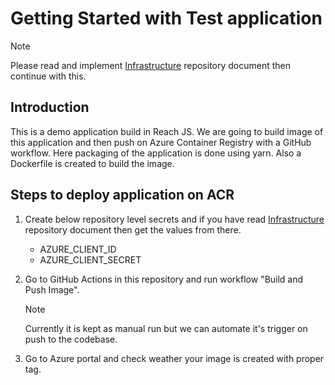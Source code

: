 # Getting Started with Test application

> [!NOTE]
> Please read and implement [Infrastructure](https://github.com/prashantchamps/sas-test-iac/blob/main/README.md) repository document then continue with this.

## Introduction

This is a demo application build in Reach JS. We are going to build image of this application and then push on Azure Container Registry with a GitHub workflow. Here packaging of the application is done using yarn. Also a Dockerfile is created to build the image.

## Steps to deploy application on ACR
1) Create below repository level secrets and if you have read [Infrastructure](https://github.com/prashantchamps/sas-test-iac/blob/main/README.md) repository document then get the values from there.
   - AZURE_CLIENT_ID
   - AZURE_CLIENT_SECRET
2) Go to GitHub Actions in this repository and run workflow "Build and Push Image".
   
   > [!NOTE]
   > Currently it is kept as manual run but we can automate it's trigger on push to the codebase.
3) Go to Azure portal and check weather your image is created with proper tag.
